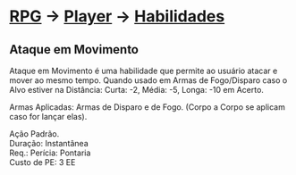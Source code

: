 # [RPG](../../../RPG.md) -> [Player](../../Player.md) -> [Habilidades](../Habilidades.md)

## Ataque em Movimento

Ataque em Movimento é uma habilidade que permite ao usuário atacar e mover ao mesmo tempo. Quando usado em Armas de Fogo/Disparo caso o Alvo estiver na Distância: Curta: -2, Média: -5, Longa: -10 em Acerto.

Armas Aplicadas: Armas de Disparo e de Fogo. (Corpo a Corpo se aplicam caso for lançar elas).

Ação Padrão.  
Duração: Instantânea  
Req.: Perícia: Pontaria  
Custo de PE: 3 EE
